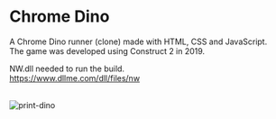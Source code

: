# Chrome Dino
A Chrome Dino runner (clone) made with HTML, CSS and JavaScript.<br>
The game was developed using Construct 2 in 2019.<br>

NW.dll needed to run the build.<br>
https://www.dllme.com/dll/files/nw
<br><br>

![print-dino](https://github.com/Pixelikas/Chrome-Dino-Clone/assets/67108278/5ac1d7e8-2855-4875-b6ad-c14ae7a91792)


